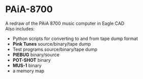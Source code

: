 # PAiA-8700
A redraw of the PAiA 8700 music computer in Eagle CAD</br>
Also includes:</br>
 - Python scripts for converting to and from tape dump format
 - **Pink Tunes** source/binary/tape dump
 - Test programs source/binary/tape dump
 - **PIEBUG** binary/source
 - **POT-SHOT** binary
 - **MUS-1** binary
 - a memory map
